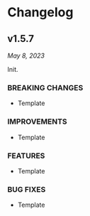 # Changelog

## v1.5.7

*May 8, 2023*

Init.

### BREAKING CHANGES

- Template

### IMPROVEMENTS

- Template

### FEATURES

- Template

### BUG FIXES

- Template
